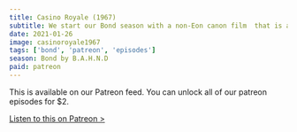 ```yaml
---
title: Casino Royale (1967)
subtitle: We start our Bond season with a non-Eon canon film  that is an absolute mess. Jonathan from Minute:Impossible joins us as we rate David Niven as Bond but spend most of our time talking about Peter  Sellers, Orson Welles, Herb Alpert & John Huston.
date: 2021-01-26
image: casinoroyale1967
tags: ['bond', 'patreon', 'episodes']
season: Bond by B.A.H.N.D
paid: patreon
---
```

<div class="callout patreon">
This is available on our Patreon feed. You can unlock all of our patreon episodes for $2.

<a class="button" href="https://www.patreon.com/posts/46700833">Listen to this on Patreon &gt;</a>
</div>